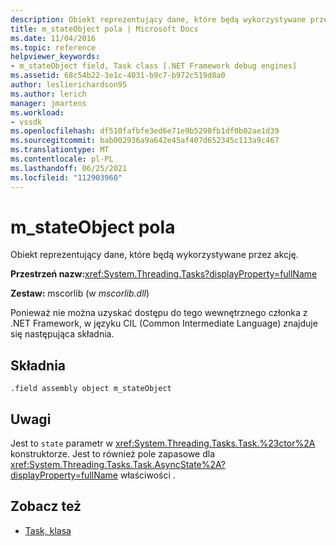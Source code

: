```yaml
---
description: Obiekt reprezentujący dane, które będą wykorzystywane przez akcję.
title: m_stateObject pola | Microsoft Docs
ms.date: 11/04/2016
ms.topic: reference
helpviewer_keywords:
- m_stateObject field, Task class [.NET Framework debug engines]
ms.assetid: 68c54b22-3e1c-4031-b9c7-b972c519d8a0
author: leslierichardson95
ms.author: lerich
manager: jmartens
ms.workload:
- vssdk
ms.openlocfilehash: df510fafbfe3ed6e71e9b5290fb1df0b02ae1d39
ms.sourcegitcommit: bab002936a9a642e45af407d652345c113a9c467
ms.translationtype: MT
ms.contentlocale: pl-PL
ms.lasthandoff: 06/25/2021
ms.locfileid: "112903960"
---
```

# <a name="m_stateobject-field"></a>m_stateObject pola
Obiekt reprezentujący dane, które będą wykorzystywane przez akcję.

 **Przestrzeń nazw:**<xref:System.Threading.Tasks?displayProperty=fullName>

 **Zestaw:** mscorlib (w *mscorlib.dll*)

 Ponieważ nie można uzyskać dostępu do tego wewnętrznego członka z .NET Framework, w języku CIL (Common Intermediate Language) znajduje się następująca składnia.

## <a name="syntax"></a>Składnia

```
.field assembly object m_stateObject
```

## <a name="remarks"></a>Uwagi
 Jest to `state` parametr w <xref:System.Threading.Tasks.Task.%23ctor%2A> konstruktorze. Jest to również pole zapasowe dla <xref:System.Threading.Tasks.Task.AsyncState%2A?displayProperty=fullName> właściwości .

## <a name="see-also"></a>Zobacz też
- [Task, klasa](../../extensibility/debugger/task-class-internal-members.md)
